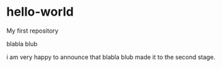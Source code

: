 # hello-world
My first repository


blabla blub

i am very happy to announce that blabla blub made it to the second stage.
